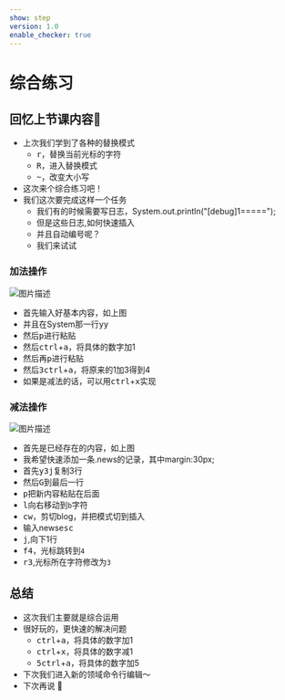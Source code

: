 ```yaml
---
show: step
version: 1.0
enable_checker: true
---
```


# 综合练习

## 回忆上节课内容🤔

- 上次我们学到了各种的替换模式
	- <kbd>r</kbd>，替换当前光标的字符
 	- <kbd>R</kbd>，进入替换模式
 	- <kbd>~</kbd>，改变大小写
- 这次来个综合练习吧！
- 我们这次要完成这样一个任务
	- 我们有的时候需要写日志，System.out.println("[debug]1=====");
	- 但是这些日志,如何快速插入
	- 并且自动编号呢？
	- 我们来试试

### 加法操作

![图片描述](https://doc.shiyanlou.com/courses/uid1190679-20210131-1612101778185)

- 首先输入好基本内容，如上图
- 并且在System那一行<kbd>y</kbd><kbd>y</kbd>
- 然后<kbd>p</kbd>进行粘贴
- 然后<kbd>ctrl</kbd>+<kbd>a</kbd>，将具体的数字加1
- 然后再<kbd>p</kbd>进行粘贴
- 然后<kbd>3</kbd><kbd>ctrl</kbd>+<kbd>a</kbd>，将原来的1加3得到4
- 如果是减法的话，可以用<kbd>ctrl</kbd>+<kbd>x</kbd>实现

### 减法操作

![图片描述](https://doc.shiyanlou.com/courses/uid1190679-20210131-1612102206977)

- 首先是已经存在的内容，如上图
- 我希望快速添加一条.news的记录，其中margin:30px;
- 首先<kbd>y</kbd><kbd>3</kbd><kbd>j</kbd>复制3行
- 然后<kbd>G</kbd>到最后一行
- <kbd>p</kbd>把新内容粘贴在后面
- <kbd>l</kbd>向右移动到`b`字符
- <kbd>c</kbd><kbd>w</kbd>，剪切blog，并把模式切到插入
- 输入news<kbd>esc</kbd>
- <kbd>j</kbd>,向下1行
- <kbd>f</kbd><kbd>4</kbd>，光标跳转到`4`
- <kbd>r</kbd><kbd>3</kbd>,光标所在字符修改为`3`


## 总结

- 这次我们主要就是综合运用
- 很好玩的，更快速的解决问题
	- <kbd>ctrl</kbd>+<kbd>a</kbd>，将具体的数字加1
 	- <kbd>ctrl</kbd>+<kbd>x</kbd>，将具体的数字减1
 	- <kbd>5</kbd><kbd>ctrl</kbd>+<kbd>a</kbd>，将具体的数字加5
- 下次我们进入新的领域命令行编辑～
- 下次再说 👋







